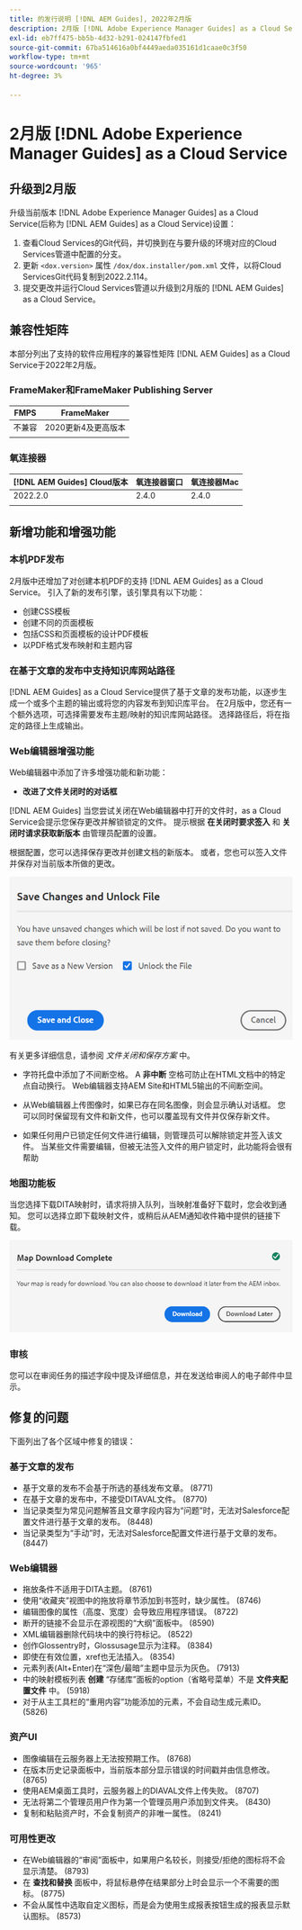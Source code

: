 ```yaml
---
title: 的发行说明 [!DNL AEM Guides], 2022年2月版
description: 2月版 [!DNL Adobe Experience Manager Guides] as a Cloud Service
exl-id: eb7ff475-bb5b-4d32-b291-024147fbfed1
source-git-commit: 67ba514616a0bf4449aeda035161d1caae0c3f50
workflow-type: tm+mt
source-wordcount: '965'
ht-degree: 3%

---
```


# 2月版 [!DNL Adobe Experience Manager Guides] as a Cloud Service

## 升级到2月版

升级当前版本 [!DNL Adobe Experience Manager Guides] as a Cloud Service(后称为 [!DNL AEM Guides] as a Cloud Service)设置：
1. 查看Cloud Services的Git代码，并切换到在与要升级的环境对应的Cloud Services管道中配置的分支。
1. 更新 `<dox.version>` 属性 `/dox/dox.installer/pom.xml` 文件，以将Cloud ServicesGit代码复制到2022.2.114。
1. 提交更改并运行Cloud Services管道以升级到2月版的 [!DNL AEM Guides] as a Cloud Service。

## 兼容性矩阵

本部分列出了支持的软件应用程序的兼容性矩阵 [!DNL AEM Guides] as a Cloud Service于2022年2月版。

### FrameMaker和FrameMaker Publishing Server

| FMPS | FrameMaker |
| --- | --- |
| 不兼容 | 2020更新4及更高版本 |
|  |  |


### 氧连接器

| [!DNL AEM Guides] Cloud版本 | 氧连接器窗口 | 氧连接器Mac |
| --- | --- | --- |
| 2022.2.0 | 2.4.0 | 2.4.0 |
|  |  |  |


## 新增功能和增强功能

### 本机PDF发布

2月版中还增加了对创建本机PDF的支持 [!DNL AEM Guides] as a Cloud Service。 引入了新的发布引擎，该引擎具有以下功能：
* 创建CSS模板
* 创建不同的页面模板
* 包括CSS和页面模板的设计PDF模板
* 以PDF格式发布映射和主题内容

### 在基于文章的发布中支持知识库网站路径

[!DNL AEM Guides] as a Cloud Service提供了基于文章的发布功能，以逐步生成一个或多个主题的输出或将您的内容发布到知识库平台。 在2月版中，您还有一个额外选项，可选择需要发布主题/映射的知识库网站路径。 选择路径后，将在指定的路径上生成输出。

### Web编辑器增强功能

Web编辑器中添加了许多增强功能和新功能：

* **改进了文件关闭时的对话框**

[!DNL AEM Guides] 当您尝试关闭在Web编辑器中打开的文件时，as a Cloud Service会提示您保存更改并解锁锁定的文件。 提示根据 **在关闭时要求签入** 和 **关闭时请求获取新版本** 由管理员配置的设置。

根据配置，您可以选择保存更改并创建文档的新版本。 或者，您也可以签入文件并保存对当前版本所做的更改。

![文件关闭](assets/file-close-save-changes-unlock.png)

有关更多详细信息，请参阅 *文件关闭和保存方案* 中。

* 字符托盘中添加了不间断空格。  A **非中断** 空格可防止在HTML文档中的特定点自动换行。 Web编辑器支持AEM Site和HTML5输出的不间断空间。

* 从Web编辑器上传图像时，如果已存在同名图像，则会显示确认对话框。 您可以同时保留现有文件和新文件，也可以覆盖现有文件并仅保存新文件。

* 如果任何用户已锁定任何文件进行编辑，则管理员可以解除锁定并签入该文件。 当某些文件需要编辑，但被无法签入文件的用户锁定时，此功能将会很有帮助

### 地图功能板

当您选择下载DITA映射时，请求将排入队列，当映射准备好下载时，您会收到通知。 您可以选择立即下载映射文件，或稍后从AEM通知收件箱中提供的链接下载。

![地图下载](assets/download-map-prompt.png)

### 审核

您可以在审阅任务的描述字段中提及详细信息，并在发送给审阅人的电子邮件中显示。

## 修复的问题

下面列出了各个区域中修复的错误：

### 基于文章的发布

* 基于文章的发布不会基于所选的基线发布文章。 (8771)
* 在基于文章的发布中，不接受DITAVAL文件。 (8770)
* 当记录类型为常见问题解答且文章字段内容为“问题”时，无法对Salesforce配置文件进行基于文章的发布。 (8448)
* 当记录类型为“手动”时，无法对Salesforce配置文件进行基于文章的发布。 (8447)

### Web编辑器

* 拖放条件不适用于DITA主题。 (8761)
* 使用“收藏夹”视图中的拖放将章节添加到书签时，缺少属性。 (8746)
* 编辑图像的属性（高度、宽度）会导致应用程序错误。 (8722)
* 断开的链接不会显示在源视图的“大纲”面板中。 (8590)
* XML编辑器删除代码块中的换行符标记。 (8522)
* 创作Glossentry时，Glossusage显示为注释。 (8384)
* 即使在有效位置，xref也无法插入。 (8354)
* 元素列表(Alt+Enter)在“深色/最暗”主题中显示为灰色。 (7913)
* 中的映射模板列表 **创建** “存储库”面板的option（省略号菜单）不是 **文件夹配置文件** 中。 (5918)
* 对于从主工具栏的“重用内容”功能添加的元素，不会自动生成元素ID。 (5826)

### 资产UI

* 图像编辑在云服务器上无法按预期工作。 (8768)
* 在版本历史记录面板中，当前版本部分显示错误的时间戳并由信息修改。 (8765)
* 使用AEM桌面工具时，云服务器上的DIAVAL文件上传失败。 (8707)
* 无法将第二个管理员用户作为第一个管理员用户添加到文件夹。 (8430)
* 复制和粘贴资产时，不会复制资产的非唯一属性。 (8241)

### 可用性更改

* 在Web编辑器的“审阅”面板中，如果用户名较长，则接受/拒绝的图标将不会显示清楚。 (8793)
* 在 **查找和替换** 面板中，将鼠标悬停在结果部分上时会显示一个不需要的图标。 (8775)
* 不会从属性中选取自定义图标，而是会为使用生成报表按钮生成的报表显示默认图标。 (8573)
